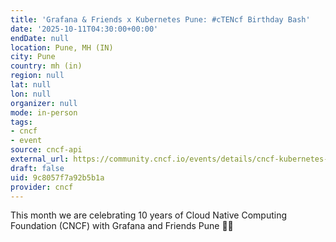 ```yaml
---
title: 'Grafana & Friends x Kubernetes Pune: #cTENcf Birthday Bash'
date: '2025-10-11T04:30:00+00:00'
endDate: null
location: Pune, MH (IN)
city: Pune
country: mh (in)
region: null
lat: null
lon: null
organizer: null
mode: in-person
tags:
- cncf
- event
source: cncf-api
external_url: https://community.cncf.io/events/details/cncf-kubernetes-pune-presents-grafana-amp-friends-x-kubernetes-pune-ctencf-birthday-bash/
draft: false
uid: 9c8057f7a92b5b1a
provider: cncf
---
```

This month we are celebrating 10 years of Cloud Native Computing Foundation (CNCF) with Grafana and Friends Pune 🎉🎂
